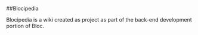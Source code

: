##Blocipedia

Blocipedia is a wiki created as project as part of the back-end development portion of Bloc. 
